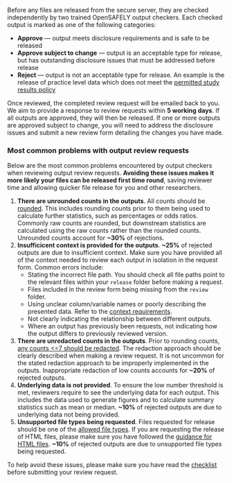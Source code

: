 Before any files are released from the secure server, they are checked independently by two trained OpenSAFELY output checkers. Each checked output is marked as one of the following categories:

* **Approve** — output meets disclosure requirements and is safe to be released
* **Approve subject to change** — output is an acceptable type for release, but has outstanding disclosure issues that must be addressed before release
* **Reject** — output is not an acceptable type for release. An example is the release of practice level data which does not meet the [permitted study results policy](https://www.opensafely.org/policies-for-researchers/#permitted-study-results-policy)

Once reviewed, the completed review request will be emailed back to you. We aim to provide a response to review requests within **5 working days**. If all outputs are approved, they will then be released. If one or more outputs are approved subject to change, you will need to address the disclosure issues and submit a new review form detailing the changes you have made.

### Most common problems with output review requests

Below are the most common problems encountered by output checkers when reviewing output review requests. **Avoiding these issues makes it more likely your files can be released first time round**, saving reviewer time and allowing quicker file release for you and other researchers.

1. **There are unrounded counts in the outputs**. All counts should be [rounded](sdc.md#rounding-counts). This includes rounding counts prior to them being used to calculate further statistics, such as percentages or odds ratios. Commonly raw counts are rounded, but downstream statistics are calculated using the raw counts rather than the rounded counts. Unrounded counts account for **~30%** of rejections.
2. **Insufficicent context is provided for the outputs**. **~25%** of rejected outputs are due to insufficient context. Make sure you have provided all of the context needed to review each output in isolation in the request form. Common errors include:
    * Stating the incorrect file path. You should check all file paths point to the relevant files within your `release` folder before making a request.
    * Files included in the review form being missing from the `review` folder.
    * Using unclear column/variable names or poorly describing the presented data. Refer to the [context requirements](requesting-file-release.md#context-requirements).
    * Not clearly indicating the relationship between different outputs.
    * Where an output has previously been requests, not indicating how the output differs to previously reviewed version.
3. **There are unredacted counts in the outputs**. Prior to rounding counts, [any counts <=7 should be redacted](sdc.md#redacting-counts-less-than-or-equal-to-7). The redaction approach should be clearly described when making a review request. It is not uncommon for the stated redaction approach to be improperly implemented in the outputs. Inappropriate redaction of low counts accounts for **~20%** of rejected outputs.
4. **Underlying data is not provided**. To ensure the low number threshold is met, reviewers require to see the underlying data for each output. This includes the data used to generate figures and to calculate summary statistics such as mean or median. **~10%** of rejected outputs are due to underlying data not being provided.
5. **Unsupported file types being requested**. Files requested for release should be one of the [allowed file types](requesting-file-release.md#allowed-file-types). If you are requesting the release of HTML files, please make sure you have followed the [guidance for HTML files](requesting-file-release.md#allowed-file-types). **~10%** of rejected outputs are due to unsupported file types being requested.

To help avoid these issues, please make sure you have read the [checklist](requesting-file-release.md#checklist) before submitting your review request.
